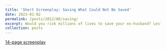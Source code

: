 ```yaml
---
title: 'Short Screenplay: Saving What Could Not Be Saved'
date: 2023-01-02
permalink: /posts/2012/08/saving/
excerpt: Would you risk millions of lives to save your ex-husband? Leslie Randall didn't think she would, either. I wrote this screenplay in Summer 2022 with the help of Alex Dong.
collection: posts
---
```


[14-page screenplay](https://docs.google.com/document/d/1rLHWkGFygzJeSCWqjF1mpUmu-Q0zsn9j2-9uuAh4WWw/edit?usp=sharing)
